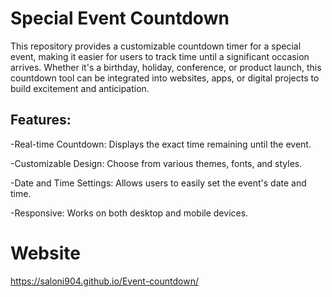 # Special Event Countdown
This repository provides a customizable countdown timer for a special event, making it easier for users to track time until a significant occasion arrives. Whether it's a birthday, holiday, conference, or product launch, this countdown tool can be integrated into websites, apps, or digital projects to build excitement and anticipation.

## Features:
-Real-time Countdown: Displays the exact time remaining until the event.

-Customizable Design: Choose from various themes, fonts, and styles.

-Date and Time Settings: Allows users to easily set the event's date and time.

-Responsive: Works on both desktop and mobile devices.

# Website
https://saloni904.github.io/Event-countdown/
